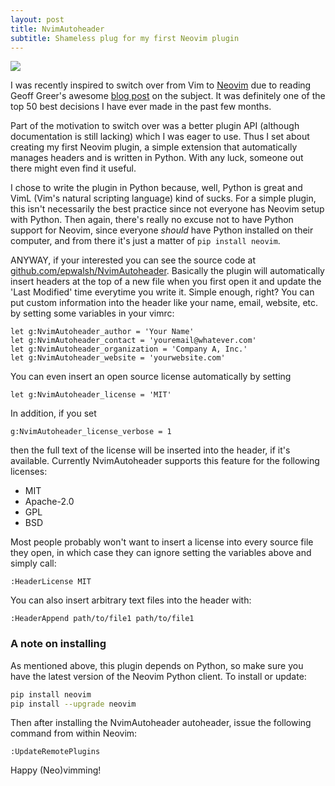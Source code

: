 ```yaml
---
layout: post
title: NvimAutoheader
subtitle: Shameless plug for my first Neovim plugin
---
```


![](/img/posts/NvimAutoheader_main.gif)

I was recently inspired to switch over from Vim to [Neovim](https://neovim.io/) due to reading
Geoff Greer's awesome [blog post](http://geoff.greer.fm/2015/01/15/why-neovim-is-better-than-vim/) on the subject.
It was definitely one of the top 50 best decisions I have ever made in the past few months.

Part of the motivation to switch over was a better plugin API (although documentation is still lacking) which
I was eager to use. Thus I set about creating my first Neovim plugin, a simple extension
that automatically manages headers and is written in Python. With any luck, someone out there might even find it useful.

I chose to write the plugin in Python because, well, Python is great and VimL (Vim's natural scripting language) kind of sucks.
For a simple plugin, this isn't necessarily the best practice since not everyone has Neovim setup with Python.
Then again, there's really no excuse not to have Python support for Neovim, since everyone *should* have Python
installed on their computer, and from there it's just a matter of 
```pip install neovim```.

ANYWAY, if your interested you can see the source code at [github.com/epwalsh/NvimAutoheader](https://github.com/epwalsh/NvimAutoheader).
Basically the plugin will automatically insert headers at the top of a new file when you first open it and update
the 'Last Modified' time everytime you write it. Simple enough, right? You can put custom information
into the header like your name, email, website, etc. by setting some variables in your vimrc:

```vim
let g:NvimAutoheader_author = 'Your Name'
let g:NvimAutoheader_contact = 'youremail@whatever.com'
let g:NvimAutoheader_organization = 'Company A, Inc.'
let g:NvimAutoheader_website = 'yourwebsite.com'
```

You can even insert an open source license automatically by setting 

```vim
let g:NvimAutoheader_license = 'MIT'
```

In addition, if you set 

```vim
g:NvimAutoheader_license_verbose = 1
```
then the full text of the license will be inserted into the header, if it's available.
Currently NvimAutoheader supports this feature for the following licenses:

- MIT
- Apache-2.0
- GPL
- BSD

Most people probably won't want to insert a license into every source file they open,
in which case they can ignore setting the variables above and simply call:

```vim
:HeaderLicense MIT
```

You can also insert arbitrary text files into the header with:

```vim
:HeaderAppend path/to/file1 path/to/file1
```

### A note on installing

As mentioned above, this plugin depends on Python, so make sure you have the latest version
of the Neovim Python client. To install or update:

```bash
pip install neovim
pip install --upgrade neovim
```

Then after installing the NvimAutoheader autoheader, issue the following command from within Neovim:

```vim
:UpdateRemotePlugins
```

Happy (Neo)vimming!
